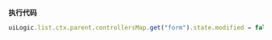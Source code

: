 <p class="panel-title"><b>执行代码</b></p>

```javascript
uiLogic.list.ctx.parent.controllersMap.get("form").state.modified = false;
```
